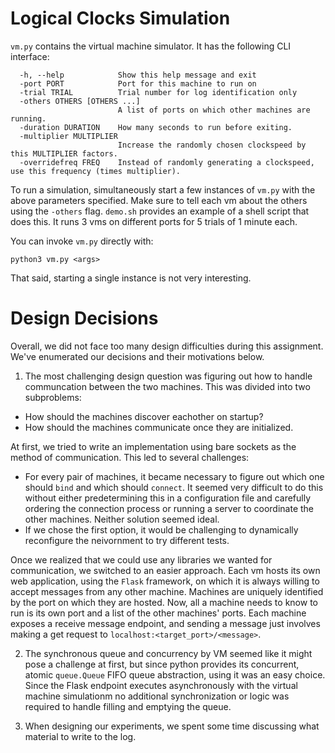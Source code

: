 # Logical Clocks Simulation

`vm.py` contains the virtual machine simulator. It has the following CLI interface:

```
  -h, --help            Show this help message and exit
  -port PORT            Port for this machine to run on
  -trial TRIAL          Trial number for log identification only
  -others OTHERS [OTHERS ...]
                        A list of ports on which other machines are running.
  -duration DURATION    How many seconds to run before exiting.
  -multiplier MULTIPLIER
                        Increase the randomly chosen clockspeed by this MULTIPLIER factors.
  -overridefreq FREQ    Instead of randomly generating a clockspeed, use this frequency (times multiplier).
```

To run a simulation, simultaneously start a few instances of `vm.py` with the above parameters specified. Make sure to tell each vm about the others using the `-others` flag. `demo.sh` provides an example of a shell script that does this. It runs 3 vms on different ports for 5 trials of 1 minute each.


You can invoke `vm.py` directly with:

```
python3 vm.py <args>
```
That said, starting a single instance is not very interesting.

# Design Decisions

Overall, we did not face too many design difficulties during this assignment. We've enumerated our decisions and their motivations below.

1. The most challenging design question was figuring out how to handle communcation between the two machines. This was divided into two subproblems:
  - How should the machines discover eachother on startup?
  - How should the machines communicate once they are initialized.

At first, we tried to write an implementation using bare sockets as the method of communication. This led to several challenges:
  - For every pair of machines, it became necessary to figure out which one should `bind` and which should `connect`. It seemed very difficult to do this without either predetermining this in a configuration file and carefully ordering the connection process or running a server to coordinate the other machines. Neither solution seemed ideal.
  - If we chose the first option, it would be challenging to dynamically reconfigure the neivornment to try different tests.

Once we realized that we could use any libraries we wanted for communication, we switched to an easier approach. Each vm hosts its own web application, using the `Flask` framework, on which it is always willing to accept messages from any other machine. Machines are uniquely identified by the port on which they are hosted. Now, all a machine needs to know to run is its own port and a list of the other machines' ports. Each machine exposes a receive message endpoint, and sending a message just involves making a get request to `localhost:<target_port>/<message>`.

2. The synchronous queue and concurrency by VM seemed like it might pose a challenge at first, but since python provides its concurrent, atomic `queue.Queue` FIFO queue abstraction, using it was an easy choice. Since the Flask endpoint executes asynchronously with the virtual machine simulationm no additional synchronization or logic was required to handle filling and emptying the queue.

3. When designing our experiments, we spent some time discussing what material to write to the log.





